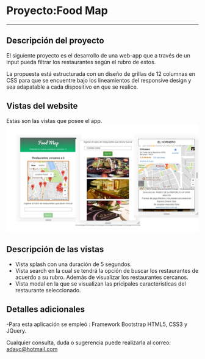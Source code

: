 # Proyecto:Food Map
_____________

## Descripción del proyecto
El siguiente proyecto es el desarrollo de una web-app que a través de un input pueda filtrar los restaurantes según el rubro de estos.

La propuesta está estructurada con un diseño de grillas de 12 columnas en CSS para que se encuentre bajo los lineamientos del responsive design y sea adapatable a cada dispositivo en que se realice.
## Vistas del website
Estas son las vistas que posee el app.
![Imagenes](assets/images/d1.JPG)

## Descripción de las vistas
* Vista splash con una duración de 5 segundos.
* Vista search en la cual se tendrá la opción de buscar los restaurantes de acuerdo a su rubro. Además de visualizar los restaurantes cercanos.
* Vista modal en la que se visualizan las pricipales caracteristicas del restaurante seleccionado.

## Detalles adicionales
-Para esta aplicación se empleó : Framework Bootstrap HTML5, CSS3 y JQuery.

  
  Cualquier consulta, duda o sugerencia puede realizarla al correo: adayc@hotmail.com
